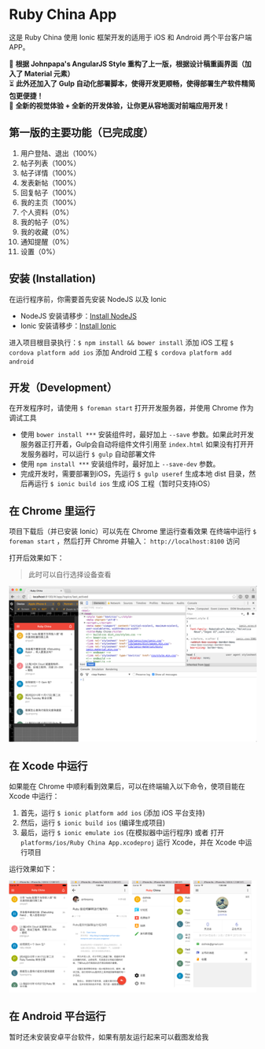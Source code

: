 # Ruby China App
这是 Ruby China 使用 Ionic 框架开发的适用于 iOS 和 Android 两个平台客户端 APP。

🚀 **根据 Johnpapa's AngularJS Style 重构了上一版，根据设计稿重画界面（加入了 Material 元素）**  
⏳ **此外还加入了 Gulp 自动化部署脚本，使得开发更顺畅，使得部署生产软件精简包更便捷！**  
🚿 **全新的视觉体验 + 全新的开发体验，让你更从容地面对前端应用开发！**

## 第一版的主要功能（已完成度）
1. 用户登陆、退出（100%）
2. 帖子列表（100%）
3. 帖子详情（100%）
4. 发表新帖（100%）
5. 回复帖子（100%）
6. 我的主页（100%）
7. 个人资料（0%）
8. 我的帖子（0%）
9. 我的收藏（0%）
10. 通知提醒（0%）
11. 设置（0%）

## 安装 (Installation)
在运行程序前，你需要首先安装 NodeJS 以及 Ionic
- NodeJS 安装请移步：[Install NodeJS](https://nodejs.org/en/)
- Ionic 安装请移步：[Install Ionic](http://ionicframework.com/getting-started/)

进入项目根目录执行：`$ npm install && bower install`
添加 iOS 工程 `$ cordova platform add ios`
添加 Android 工程 `$ cordova platform add android`

## 开发（Development）
在开发程序时，请使用 `$ foreman start` 打开开发服务器，并使用 Chrome 作为调试工具
- 使用 `bower install ***` 安装组件时，最好加上 `--save` 参数。如果此时开发服务器正打开着，Gulp会自动将组件文件引用至 `index.html`
如果没有打开开发服务器时，可以运行 `$ gulp` 自动部署文件
- 使用 `npm install ***` 安装组件时，最好加上 `--save-dev` 参数。
- 完成开发时，需要部署到iOS，先运行 `$ gulp useref` 生成本地 dist 目录，然后再运行 `$ ionic build ios` 生成 iOS 工程（暂时只支持iOS）

## 在 Chrome 里运行
项目下载后（并已安装 Ionic）可以先在 Chrome 里运行查看效果
在终端中运行 `$ foreman start` ，然后打开 Chrome 并输入： `http://localhost:8100` 访问

打开后效果如下：
> 此时可以自行选择设备查看

![](docs/images/doc_1.png)

## 在 Xcode 中运行
如果能在 Chrome 中顺利看到效果后，可以在终端输入以下命令，使项目能在 Xcode 中运行：

1. 首先，运行 `$ ionic platform add ios` (添加 iOS 平台支持)
2. 然后，运行 `$ ionic build ios` (编译生成项目)
3. 最后，运行 `$ ionic emulate ios` (在模拟器中运行程序) 或者 打开 `platforms/ios/Ruby China App.xcodeproj` 运行 Xcode，并在 Xcode 中运行项目

运行效果如下：

![](docs/images/doc_2.png)

## 在 Android 平台运行
暂时还未安装安卓平台软件，如果有朋友运行起来可以截图发给我
